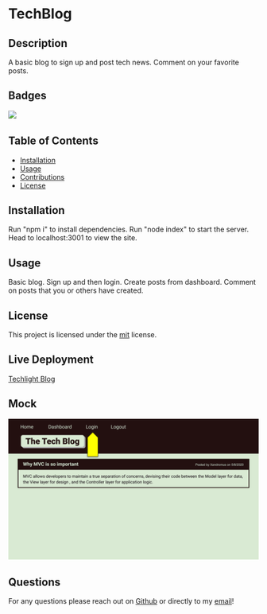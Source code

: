 # TechBlog

## Description 

A basic blog to sign up and post tech news. Comment on your favorite posts.

## Badges

![](https://img.shields.io/static/v1?label=license&message=mit&color=brightgreen?style=plastic&logo=appveyor)

## Table of Contents

* [Installation](#installation)
* [Usage](#usage)
* [Contributions](#contributing)
* [License](#license)


## Installation

Run "npm i" to install dependencies. Run "node index" to start the server. Head to localhost:3001 to view the site.


## Usage 

Basic blog. Sign up and then login. Create posts from dashboard. Comment on posts that you or others have created. 


## License

This project is licensed under the [mit](https://choosealicense.com/licenses/mit) license.

## Live Deployment

[Techlight Blog](https://techlite-blog.herokuapp.com/)

## Mock

![Mock](https://github.com/CucciPro/TechBlog/blob/master/public/assets/images/demo.gif)

## Questions

For any questions please reach out on [Github](https://github.com/CucciPro/) or directly to my [email](josej@email.arizona.edu)!

